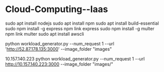 # Cloud-Computing--Iaas
sudo apt install nodejs
sudo apt install npm
sudo apt install build-essential
sudo npm install -g express
npm link express
sudo npm install -g multer
npm link multer
sudo apt  install awscli

python workload_generator.py --num_request 1 --url 'http://52.87.178.135:3000' --image_folder "images"

10.157.140.223
python workload_generator.py --num_request 1 --url http://10.157.140.223:3000 --image_folder "images/"